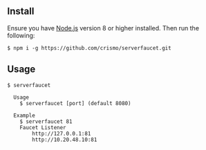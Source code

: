 ## Install

Ensure you have [Node.js](https://nodejs.org) version 8 or higher installed. Then run the following:

```
$ npm i -g https://github.com/crismo/serverfaucet.git
```

## Usage

```
$ serverfaucet 

  Usage
    $ serverfaucet [port] (default 8080)

  Example
    $ serverfaucet 81
    Faucet Listener
	    http://127.0.0.1:81
	    http://10.20.48.10:81

```